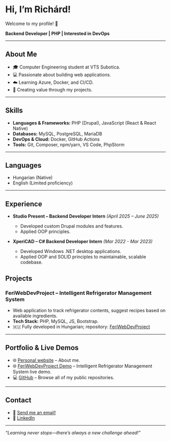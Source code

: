 # Hi, I’m Richárd!

Welcome to my profile! 🎉

**Backend Developer | PHP | Interested in DevOps**

---

## About Me

* 🎓 Computer Engineering student at VTS Subotica.
* 💻 Passionate about building web applications.
* ☁️ Learning Azure, Docker, and CI/CD.
* 🚀 Creating value through my projects.

---

## Skills

* **Languages & Frameworks:** PHP (Drupal), JavaScript (React & React Native)
* **Databases:** MySQL, PostgreSQL, MariaDB
* **DevOps & Cloud:** Docker, GitHub Actions
* **Tools:** Git, Composer, npm/yarn, VS Code, PhpStorm

---

## Languages

* Hungarian (Native)
* English (Limited proficiency)

---

## Experience

* **Studio Present – Backend Developer Intern** *(April 2025 – June 2025)*

  * Developed custom Drupal modules and features.
  * Applied OOP principles.

* **XperiCAD – C# Backend Developer Intern** *(Mar 2022 - Mar 2023)*

  * Developed Windows .NET desktop applications.
  * Applied OOP and SOLID principles to maintainable, scalable codebase.

## Projects

### FeriWebDevProject – Intelligent Refrigerator Management System

* Web application to track refrigerator contents, suggest recipes based on available ingredients.
* **Tech Stack:** PHP, MySQL, JS, Bootstrap.
* 🇭🇺 Fully developed in Hungarian; repository: [FeriWebDevProject](https://github.com/RiscyX/FeriWebDevProject)

---

## Portfolio & Live Demos

* 🌐 [Personal website](https://vassrichard.me) – About me.
* 🌐 [FeriWebDevProject Demo](https://feri.stud.vts.su.ac.rs/) – Intelligent Refrigerator Management System live demo.
* 💻 [GitHub](https://github.com/RiscyX) – Browse all of my public repositories.

---

## Contact

* 📧 [Send me an email!](mailto:vassrichard31@gmail.com)
* 💼 [LinkedIn](https://www.linkedin.com/in/richard-vass-79524728b/)

---

*“Learning never stops—there’s always a new challenge ahead!”*
